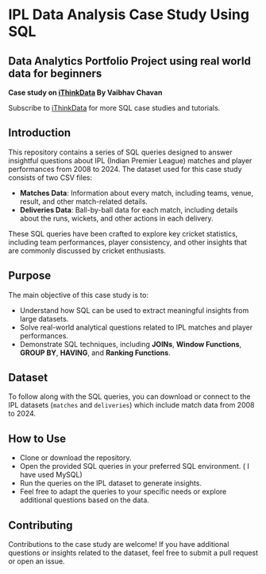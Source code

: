 # IPL Data Analysis Case Study Using SQL

## Data Analytics Portfolio Project using real world data for beginners
**Case study on [iThinkData](https://www.youtube.com/@iThinkData) By Vaibhav Chavan**

Subscribe to [iThinkData](https://www.youtube.com/@iThinkData) for more SQL case studies and tutorials.

## Introduction

This repository contains a series of SQL queries designed to answer insightful questions about IPL (Indian Premier League) matches and player performances from 2008 to 2024. The dataset used for this case study consists of two CSV files:
- **Matches Data**: Information about every match, including teams, venue, result, and other match-related details.
- **Deliveries Data**: Ball-by-ball data for each match, including details about the runs, wickets, and other actions in each delivery.

These SQL queries have been crafted to explore key cricket statistics, including team performances, player consistency, and other insights that are commonly discussed by cricket enthusiasts.

## Purpose

The main objective of this case study is to:
- Understand how SQL can be used to extract meaningful insights from large datasets.
- Solve real-world analytical questions related to IPL matches and player performances.
- Demonstrate SQL techniques, including **JOINs**, **Window Functions**, **GROUP BY**, **HAVING**, and **Ranking Functions**.

## Dataset

To follow along with the SQL queries, you can download or connect to the IPL datasets (`matches` and `deliveries`) which include match data from 2008 to 2024.

## How to Use

- Clone or download the repository.
- Open the provided SQL queries in your preferred SQL environment. ( I have used MySQL)
- Run the queries on the IPL dataset to generate insights.
- Feel free to adapt the queries to your specific needs or explore additional questions based on the data.

## Contributing

Contributions to the case study are welcome! If you have additional questions or insights related to the dataset, feel free to submit a pull request or open an issue.
